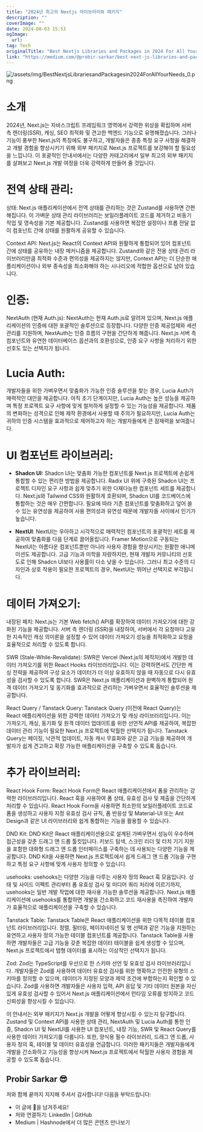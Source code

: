 ```yaml
---
title: "2024년 최고의 Nextjs 라이브러리와 패키지"
description: ""
coverImage: ""
date: 2024-08-03 15:53
ogImage: 
  url: 
tag: Tech
originalTitle: "Best Nextjs Libraries and Packages in 2024 For All Your Needs"
link: "https://medium.com/@probir-sarkar/best-next-js-libraries-and-packages-in-2024-for-all-your-needs-ae98e9689e06"
---
```




![/assets/img/BestNextjsLibrariesandPackagesin2024ForAllYourNeeds_0.png](/assets/img/BestNextjsLibrariesandPackagesin2024ForAllYourNeeds_0.png)

# 소개

2024년, Next.js는 자바스크립트 프레임워크 영역에서 강력한 위상을 확립하며 서버 측 렌더링(SSR), 캐싱, SEO 최적화 및 견고한 백엔드 기능으로 유명해졌습니다. 그러나 기능이 풍부한 Next.js의 특징에도 불구하고, 개발자들은 종종 특정 요구 사항을 해결하고 개발 경험을 향상시키기 위해 외부 패키지로 Next.js 프로젝트를 보강해야 할 필요성을 느낍니다. 이 포괄적인 안내서에서는 다양한 카테고리에서 일부 최고의 외부 패키지를 살펴보고 Next.js 개발 여정을 더욱 강력하게 만들어 줄 것입니다.

# 전역 상태 관리:

<div class="content-ad"></div>

상태: Next.js 애플리케이션에서 전역 상태를 관리하는 것은 Zustand를 사용하면 간편해집니다. 이 가벼운 상태 관리 라이브러리는 보일러플레이트 코드를 제거하고 비동기 작업 및 영속성을 기본 제공합니다. Zustand를 사용하면 복잡한 설정이나 프롭 전달 없이 컴포넌트 간에 상태를 원활하게 공유할 수 있습니다.

Context API: Next.js는 React의 Context API와 원활하게 통합되어 있어 컴포넌트 간에 상태를 공유하는 내장 메커니즘을 제공합니다. Zustand와 같은 전용 상태 관리 라이브러리만큼 최적화 수준과 편의성을 제공하지는 않지만, Context API는 더 단순한 애플리케이션이나 외부 종속성을 최소화해야 하는 시나리오에 적합한 옵션으로 남아 있습니다.

# 인증:

NextAuth (현재 Auth.js): NextAuth는 현재 Auth.js로 알려져 있으며, Next.js 애플리케이션의 인증에 대한 포괄적인 솔루션으로 등장합니다. 다양한 인증 제공업체와 세션 관리를 지원하며, NextAuth는 인증 흐름의 구현을 간단하게 해줍니다. Next.js 서버 측 컴포넌트와 유연한 데이터베이스 옵션과의 호환성으로, 인증 요구 사항을 처리하기 위한 선호도 있는 선택지가 됩니다.

<div class="content-ad"></div>

# Lucia Auth:

개발자들을 위한 가벼우면서 맞춤화가 가능한 인증 솔루션을 찾는 경우, Lucia Auth가 매력적인 대안을 제공합니다. 아직 초기 단계이지만, Lucia Auth는 높은 성능을 제공하며 특정 프로젝트 요구 사항에 맞게 철저하게 설정할 수 있는 가능성을 제공합니다. 제품의 변화하는 성격으로 인해 제작 환경에서 사용할 때 주의가 필요하지만, Lucia Auth는 귀하의 인증 시스템을 효과적으로 제어하고자 하는 개발자들에게 큰 잠재력을 보여줍니다.

# UI 컴포넌트 라이브러리:

- **Shadcn UI:** Shadcn UI는 맞춤화 가능한 컴포넌트를 Next.js 프로젝트에 손쉽게 통합할 수 있는 편리한 방법을 제공합니다. Radix UI 위에 구축된 Shadcn UI는 프로젝트 디자인 요구 사항과 쉽게 맞추기 위한 다재다능한 컴포넌트 세트를 제공합니다. Next.js와 Tailwind CSS와 원활하게 호환되며, Shadcn UI를 코드베이스에 통합하는 것은 매우 간편합니다. 필요에 따라 기존 컴포넌트를 맞춤화하고 덮어 쓸 수 있는 유연성을 제공하여 사용 편의성과 유연성 때문에 개발자들 사이에서 인기가 높습니다.

- **NextUI**: NextUI는 우아하고 시각적으로 매력적인 컴포넌트의 포괄적인 세트를 제공하여 맞춤화를 다음 단계로 끌어올립니다. Framer Motion으로 구동되는 NextUI는 아름다운 컴포넌트뿐만 아니라 사용자 경험을 향상시키는 원활한 애니메이션도 제공합니다. 고급 기능과 미학을 자랑하지만, 현재 개발자 커뮤니티의 선호도로 인해 Shadcn UI보다 사용률이 다소 낮을 수 있습니다. 그러나 최고 수준의 디자인과 상호 작용이 필요한 프로젝트의 경우, NextUI는 뛰어난 선택지로 부각됩니다.

<div class="content-ad"></div>

# 데이터 가져오기:

내장된 패치: Next.js는 기본 Web fetch() API를 확장하여 데이터 가져오기에 대한 강화된 기능을 제공합니다. 서버 측 렌더링 (SSR)을 내장하여, 서버에서 각 요청마다 고유한 지속적인 캐싱 의미론을 설정할 수 있어 데이터 가져오기 성능을 최적화하고 요청을 효율적으로 처리할 수 있도록 합니다.

SWR (Stale-While-Revalidate): SWR은 Vercel (Next.js의 제작자)에서 개발한 데이터 가져오기를 위한 React Hooks 라이브러리입니다. 이는 강력하면서도 간단한 캐싱 전략을 제공하여 구성 요소가 데이터가 더 이상 유효하지 않을 때 자동으로 다시 유효성을 검사할 수 있도록 합니다. SWR은 Next.js 애플리케이션과 완벽하게 통합되어 원격 데이터 가져오기 및 동기화를 효과적으로 관리하는 가벼우면서 효율적인 솔루션을 제공합니다.

React Query / Tanstack Query: Tanstack Query (이전에 React Query)는 React 애플리케이션을 위한 강력한 데이터 가져오기 및 캐싱 라이브러리입니다. 이는 가져오기, 캐싱, 동기화 및 원격 데이터 업데이트를 위한 선언적 API를 제공하여, 복잡한 데이터 관리 기능이 필요한 Next.js 프로젝트에 탁월한 선택지가 됩니다. Tanstack Query는 페이징, 낙관적 업데이트, 자동 캐시 무효화와 같은 고급 기능을 제공하여 개발자가 쉽게 견고하고 확장 가능한 애플리케이션을 구축할 수 있도록 돕습니다.

<div class="content-ad"></div>

# 추가 라이브러리:

React Hook Form: React Hook Form은 React 애플리케이션에서 폼을 관리하는 강력한 라이브러리입니다. React 훅을 사용하여 폼 상태, 유효성 검사 및 제출을 간단하게 처리할 수 있습니다. React Hook Form을 사용하면 최소한의 보일러플레이트 코드로 폼을 생성하고 사용자 지정 유효성 검사 규칙, 폼 반응성 및 Material-UI 또는 Ant Design과 같은 UI 라이브러리와 쉽게 통합하는 기능을 활용할 수 있습니다.

DND Kit: DND Kit은 React 애플리케이션용으로 설계된 가벼우면서 성능이 우수하며 접근성을 갖춘 드래그 앤 드롭 툴킷입니다. 키보드 탐색, 스크린 리더 및 터치 기기 지원을 포함한 대화형 드래그 앤 드롭 인터페이스를 구축하는 데 사용되는 다양한 기능을 제공합니다. DND Kit을 사용하면 Next.js 프로젝트에서 쉽게 드래그 앤 드롭 기능을 구현하고 특정 요구 사항에 맞게 사용자 정의할 수 있습니다.

usehooks: usehooks는 다양한 기능을 다루는 사용자 정의 React 훅 모음입니다. 상태 및 사이드 이펙트 관리부터 폼 유효성 검사 및 미디어 쿼리 처리에 이르기까지, usehooks는 일반 개발 작업에 대한 재사용 가능한 솔루션을 제공합니다. Next.js 애플리케이션에 usehooks를 통합하면 개발을 간소화하고 코드 재사용을 촉진하여 개발자가 효율적으로 애플리케이션을 구축할 수 있습니다.

<div class="content-ad"></div>

Tanstack Table: Tanstack Table은 React 애플리케이션을 위한 다목적 테이블 컴포넌트 라이브러리입니다. 정렬, 필터링, 페이지네이션 및 행 선택과 같은 기능을 지원하는 유연하고 사용자 정의 가능한 테이블 컴포넌트를 제공합니다. Tanstack Table을 사용하면 개발자들은 고급 기능을 갖춘 복잡한 데이터 테이블을 쉽게 생성할 수 있으며, Next.js 프로젝트에서 탭형 데이터를 표시하는 이상적인 선택지가 됩니다.

Zod: Zod는 TypeScript를 우선으로 한 스키마 선언 및 유효성 검사 라이브러리입니다. 개발자들은 Zod를 사용하여 데이터 유효성 검사를 위한 명확하고 안전한 유형의 스키마를 정의할 수 있으며, 데이터가 지정된 모양과 제약 조건에 부합하는지 확인할 수 있습니다. Zod를 사용하면 개발자들은 사용자 입력, API 응답 및 기타 데이터 원본을 자신 있게 유효성 검사할 수 있어서 Next.js 애플리케이션에서 런타임 오류를 방지하고 코드 신뢰성을 향상시킬 수 있습니다.

이 안내서는 외부 패키지가 Next.js 개발을 어떻게 향상시킬 수 있는지 탐구합니다. Zustand 및 Context API를 사용한 상태 관리, NextAuth 및 Lucia Auth를 통한 인증, Shadcn UI 및 NextUI를 사용한 UI 컴포넌트, 내장 기능, SWR 및 React Query를 사용한 데이터 가져오기를 다룹니다. 또한, 양식용 필수 라이브러리, 드래그 앤 드롭, 사용자 정의 훅, 테이블 및 데이터 유효성을 언급합니다. 이러한 패키지들은 개발자들에게 개발을 간소화하고 기능성을 향상시켜 Next.js 프로젝트에서 탁월한 사용자 경험을 제공할 수 있도록 돕습니다.

## Probir Sarkar 😎

<div class="content-ad"></div>

저와 함께 끝까지 지지해 주셔서 감사합니다! 다음을 부탁드립니다:

- 이 글에 👏을 남겨주세요!
- 저와 연결하기: LinkedIn | GitHub
- Medium | Hashnode에서 더 많은 콘텐츠 만나보기
